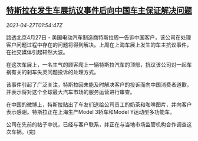 <!--1619488862000-->
[特斯拉在发生车展抗议事件后向中国车主保证解决问题](https://cn.reuters.com/article/tesla-china-0427-mon-idCNKBS2CE04P)
------

<div><i>2021-04-27T01:54:47Z</i></div><p>路透北京4月27日 - 美国电动汽车制造商特斯拉周一告诉中国客户，该公司在处理客户问题过程中存在的问题将得到解决。上周在上海车展上发生的车主抗议事件，在社交媒体引起轩然大波。</p><p>在这次车展上，一名生气的顾客爬上一辆特斯拉汽车的顶部，抗议该公司对一起车祸有关的刹车失灵问题投诉的处理方式。</p><p>该事件引起了广泛关注，特斯拉因未能及时解决客户的投诉而向中国消费者道歉，并表示将对这个全球最大汽车市场的服务运营进行审查。</p><p>在中国的微博上，特斯拉贴出了车友们送给公司员工的奶茶和咖啡图片，并向客户表示感谢。特斯拉正在上海生产Model 3轿车和Model Y运动型多功能车。</p><p>公司在先前的帖子中说，已经与客户联系，并正在与当地市场监管机构合作调查这次车祸。(完)</p>

